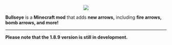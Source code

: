 <p align="center"><img src="http://i.imgur.com/iJCLqL6.png"></p>

**Bullseye** is a **Minecraft mod** that adds **new arrows,** including **fire arrows, bomb arrows, and more!**

-----------------

**Please note that the 1.8.9 version is still in development.**
